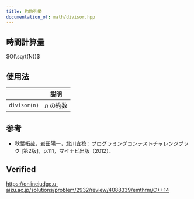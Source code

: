```yaml
---
title: 約数列挙
documentation_of: math/divisor.hpp
---
```



## 時間計算量

$O(\sqrt{N})$


## 使用法

||説明|
|:--:|:--:|
|`divisor(n)`|$n$ の約数|


## 参考

- 秋葉拓哉，岩田陽一，北川宜稔：プログラミングコンテストチャレンジブック \[第2版\]，p.111，マイナビ出版（2012）．


## Verified

https://onlinejudge.u-aizu.ac.jp/solutions/problem/2932/review/4088339/emthrm/C++14
